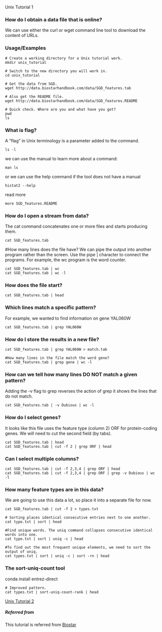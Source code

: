 Unix Tutorial 1

### How do I obtain a data file that is online?

We can use either the curl or wget command line tool to download the content of URLs.

### Usage/Examples

```
# Create a working directory for a Unix tutorial work.
mkdir unix_tutorial

# Switch to the new directory you will work in.
cd unix_tutorial

# Get the data from SGD.
wget http://data.biostarhandbook.com/data/SGD_features.tab 

# Also get the README file.
wget http://data.biostarhandbook.com/data/SGD_features.README

# Quick check. Where are you and what have you got?
pwd
ls
```
### What is flag?
A “flag” in Unix terminology is a parameter added to the command. 

```
ls -l
```
we can use the manual to learn more about a command:
```
man ls
```
or we can use the help command if the tool does not have a manual 
```
histat2 --help
```
read more
```
more SGD_features.README
```
### How do I open a stream from data?
The cat command concatenates one or more files and starts producing them.
```
cat SGD_features.tab
```
#How many lines does the file have?
We can pipe the output into another program rather than the screen. Use the pipe | character to connect the programs. For example, the wc program is the word counter.
```
cat SGD_features.tab | wc
cat SGD_features.tab | wc -l
```
### How does the file start?

```
cat SGD_features.tab | head
```
### Which lines match a specific pattern?
For example, we wanted to find information on gene YAL060W
```
cat SGD_features.tab | grep YAL060W
```
### How do I store the results in a new file?
```
cat SGD_features.tab | grep YAL060W > match.tab

#How many lines in the file match the word gene?
cat SGD_features.tab | grep gene | wc -l
```
### How can we tell how many lines DO NOT match a given pattern?
Adding the -v flag to grep reverses the action of grep it shows the lines that do not match.
```
cat SGD_features.tab | -v Dubious | wc -l
```
### How do I select genes?
It looks like this file uses the feature type (column 2) ORF for protein-coding genes. We will need to cut the second field (by tabs).
```
cat SGD_features.tab | head
cat SGD_features.tab | cut -f 2 | grep ORF | head
```
### Can I select multiple columns?
```
cat SGD_features.tab | cut -f 2,3,4 | grep ORF | head
cat SGD_features.tab | cut -f 2,3,4 | grep ORF | grep -v Dubious | wc -l
```
### How many feature types are in this data?
We are going to use this data a lot, so place it into a separate file for now.
```
cat SGD_features.tab | cut -f 2 > types.txt

# Sorting places identical consecutive entries next to one another.
cat type.txt | sort | head

#Find unique words. The uniq command collapses consecutive identical words into one.
cat type.txt | sort | uniq -c | head

#To find out the most frequent unique elements, we need to sort the output of uniq.
cat types.txt | sort | uniq -c | sort -rn | head
```
### The sort-uniq-count tool
conda install entrez-direct
```
# Improved pattern.
cat types.txt | sort-uniq-count-rank | head
```
[Unix Tutorial 2](https://github.com/matiassingers/awesome-readme)

##### Referred from
This tutorial is referred from [Biostar](https://www.biostarhandbook.com/)

